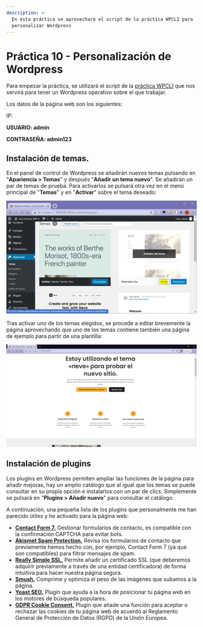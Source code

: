 ```yaml
---
description: >-
  En esta práctica se aprovechará el script de la práctica WPCLI para
  personalizar Wordpress
---
```


# Práctica 10 - Personalización de Wordpress

Para empezar la práctica, se utilizará el script de la [práctica WPCLI](https://github.com/ivanmp-lm/IAW-Practica-WPCLI) que nos servirá para tener un Wordpress operativo sobre el que trabajar.

Los datos de la página web son los siguientes:

IP:

**USUARIO: admin**

**CONTRASEÑA: admin123**

## Instalación de temas.

En el panel de control de Wordpress se añadirán nuevos temas pulsando en "**Apariencia &gt; Temas**" y después "**Añadir un tema nuevo**". Se añadirán un par de temas de prueba. Para activarlos se pulsará otra vez en el menú principal de "**Temas**" y en "**Activar**" sobre el tema deseado:

![](https://raw.githubusercontent.com/ivanmp-lm/IAW/master/.gitbook/assets/image%20(11).png)

Tras activar uno de los temas elegidos, se procede a editar brevemente la página aprovechando que uno de los temas contiene también una página de ejemplo para partir de una plantilla:

![](https://raw.githubusercontent.com/ivanmp-lm/IAW/master/.gitbook/assets/image%20(10).png)

## Instalación de plugins

Los plugins en Wordpress permiten ampliar las funciones de la página para añadir mejoras, hay un amplio catálogo que al igual que los temas se puede consultar en su propia opción e instalarlos con un par de clics. Simplemente se pulsará en "**Plugins &gt; Añadir nuevo**" para consultar el catálogo.

A continuación, una pequeña lista de los plugins que personalmente me han parecido útiles y he activado para la página web:

* [**Contact Form 7.**](https://contactform7.com/) Gestionar formularios de contacto, es compatible con la confirmación CAPTCHA para evitar bots.
* [**Akismet Spam Protection.**](https://akismet.com/) Revisa los formularios de contacto que previamente hemos hecho con, por ejemplo, Contact Form 7 \(ya que son compatibles\) para filtrar mensajes de spam.
* [**Really Simple SSL.**](https://really-simple-ssl.com/) Permite añadir un certificado SSL \(que deberemos adquirir previamente a través de una entidad certificadora\) de forma intuitiva para hacer nuestra página segura.
* [**Smush.**](https://wordpress.org/plugins/wp-smushit/) Comprime y optimiza el peso de las imágenes que subamos a la página.
* [**Yoast SEO.**](https://yoast.com/wordpress/plugins/seo/#utm_source=yoast-seo&utm_medium=software&utm_campaign=wordpress-general) Plugin que ayuda a la hora de posicionar tu página web en los motores de búsqueda populares.
* [**GDPR Cookie Consent.**](https://www.webtoffee.com/product/gdpr-cookie-consent/) Plugin que añade una función para aceptar o rechazar las cookies de tu página web de acuerdo al Reglamento General de Protección de Datos \(RGPD\) de la Unión Europea.
